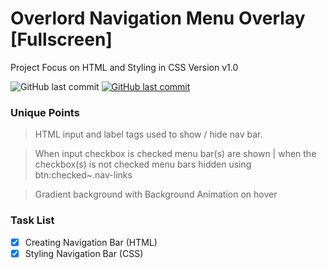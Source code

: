 # Overlord Navigation Menu Overlay [Fullscreen]

Project Focus on HTML and Styling in CSS Version v1.0

<img alt="GitHub last commit" src="https://img.shields.io/github/last-commit/mogrady-git/Responsive-Navbar-Collection">
<a href="https://mogrady-git.github.io/Responsive-Navbar-Collection/"><img alt="GitHub last commit" src="https://img.shields.io/badge/Version%201.0-Launch%20Website-green"></a>

### Unique Points

> HTML input and label tags used to show / hide nav bar.

> When input checkbox is checked menu bar(s) are shown | when the checkbox(s) is not checked menu bars hidden using btn:checked~.nav-links

> Gradient background with Background Animation on hover

### Task List

- [x] Creating Navigation Bar (HTML)
- [x] Styling Navigation Bar (CSS)
